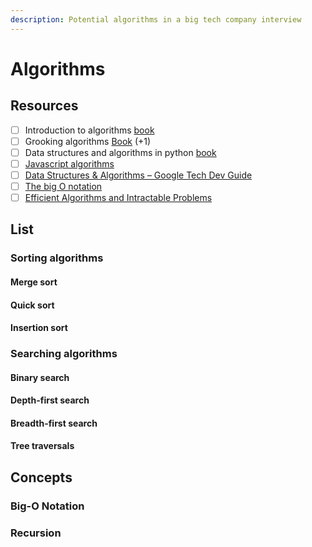 ```yaml
---
description: Potential algorithms in a big tech company interview
---
```


# Algorithms

## Resources

* [ ] Introduction to algorithms [book](https://www.amazon.com/-/es/Introduction-Algorithms-3rd-MIT-Press/dp/0262033844/ref=sr\_1\_2?\_\_mk\_es\_US=%C3%85M%C3%85%C5%BD%C3%95%C3%91\&dchild=1\&keywords=Introduction+Algorithms+Thomas+Cormen\&qid=1594635517\&sr=8-2)
* [ ] Grooking algorithms [Book](https://www.amazon.com/Grokking-Algorithms-illustrated-programmers-curious/dp/1617292230) (+1)
* [ ] Data structures and algorithms in python [book](https://www.amazon.com/Structures-Algorithms-Python-Michael-Goodrich-ebook-dp-B00CTZ290I/dp/B00CTZ290I/ref=mt\_kindle?\_encoding=UTF8\&me=\&qid=)
* [ ] [Javascript algorithms](https://github.com/trekhleb/javascript-algorithms)
* [ ] [Data Structures & Algorithms – Google Tech Dev Guide](https://techdevguide.withgoogle.com/paths/data-structures-and-algorithms/)
* [ ] [The big O notation](https://towardsdatascience.com/the-big-o-notation-d35d52f38134)
* [ ] [Efficient Algorithms and Intractable Problems](https://cs170.org/)

## List

### Sorting algorithms

#### Merge sort

#### Quick sort

#### Insertion sort

### Searching algorithms

#### Binary search

#### Depth-first search

#### Breadth-first search

#### Tree traversals

## Concepts

### Big-O Notation

### Recursion
